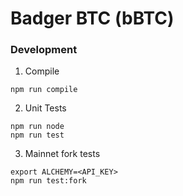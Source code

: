 # Badger BTC (bBTC)

### Development
1. Compile
```
npm run compile
```

2. Unit Tests
```
npm run node
npm run test
```

3. Mainnet fork tests
```
export ALCHEMY=<API_KEY>
npm run test:fork
```
